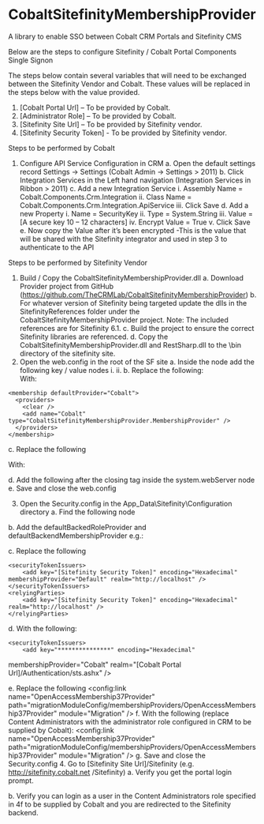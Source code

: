 # CobaltSitefinityMembershipProvider
A library to enable SSO between Cobalt CRM Portals and Sitefinity CMS



Below are the steps to configure Sitefinity / Cobalt Portal Components Single Signon

The steps below contain several variables that will need to be exchanged between the Sitefinity Vendor and Cobalt. These values will be replaced in the steps below with the value provided.
1.	[Cobalt Portal Url] – To be provided by Cobalt.
2.	[Administrator Role] – To be provided by Cobalt.
3.	[Sitefinity Site Url] – To be provided by Sitefinity vendor.
4.	[Sitefinity Security Token] - To be provided by Sitefinity vendor.

Steps to be performed by Cobalt
1.	Configure API Service Configuration in CRM
	a.	Open the default settings record Settings -> Settings (Cobalt Admin -> Settings > 2011)
	b.	Click Integration Services in the Left hand navigation (Integration Services in Ribbon > 2011)
	c.	Add a new Integration Service
		i.	Assembly Name = Cobalt.Components.Crm.Integration
		ii.	Class Name = Cobalt.Components.Crm.Integration.ApiService
		iii.	Click Save
	d.	Add a new Property
		i.	Name = SecurityKey
		ii.	Type = System.String
		iii.	Value = [A secure key 10 – 12 characters]
		iv.	Encrypt Value = True
		v.	Click Save
	e.	Now copy the Value after it’s been encrypted -This is the value that will be shared with the Sitefinity integrator and used in step 3 to authenticate to the API

Steps to be performed by Sitefinity Vendor
1.	Build / Copy the CobaltSitefinityMembershipProvider.dll
	a.	Download Provider project from GitHub (https://github.com/TheCRMLab/CobaltSitefinityMembershipProvider)
	b.	For whatever version of Sitefinity being targeted update the dlls in the SitefinityReferences folder under the CobaltSitefinityMembershipProvider project. Note: The included references are for Sitefinity 6.1.
	c.	Build the project to ensure the correct Sitefinity libraries are referenced.
	d.	Copy the CobaltSitefinityMembershipProvider.dll and RestSharp.dll to the \bin directory of the sitefinity site. 
2.	Open the web.config in the root of the SF site
	a.	Inside the <appSettings> node add the following key / value nodes
		i.	<add key="CobaltApiUrl" value="[The endpoint url is the root of the API site configured for the CRM org to be supplied by Cobalt (e.g. http://warealtorapi.ramcotest.com/)]" />
		ii.	<add key="CobaltApiKey" value="[The security key is the encrypted value from step 1e above to be supplied by Cobalt. (e.g. AaAaAAaAAAAAAAaAAA==)]" />
	b.	Replace the following:
      <roleManager enabled="false" />  
    <membership defaultProvider="Default"> 
      <providers>
        <clear /> 
        <add name="Default" type="Telerik.Sitefinity.Security.Data.SitefinityMembershipProvider, Telerik.Sitefinity" />
      </providers>
    </membership>
With:
  <roleManager enabled="true" defaultProvider="Cobalt">
      <providers>
        <clear />
        <add name="Cobalt" type="CobaltSitefinityMembershipProvider.RoleProvider" />
      </providers>
    </roleManager>

    <membership defaultProvider="Cobalt">
      <providers>
        <clear />
        <add name="Cobalt" type="CobaltSitefinityMembershipProvider.MembershipProvider" />
      </providers>
    </membership>

c.	Replace the following
      <federatedAuthentication>
        <wsFederation passiveRedirectEnabled="true" issuer="http://localhost" realm="http://localhost" requireHttps="false" />
        <cookieHandler requireSsl="false" />
      </federatedAuthentication>

With:
<federatedAuthentication>
        <wsFederation passiveRedirectEnabled="true" issuer="[Cobalt Portal Url]/Authentication/sts.ashx" realm="[Sitefinity Site Url]" requireHttps="true" />
        <cookieHandler requireSsl="true" />
      </federatedAuthentication>

d.	Add the following after the </security> closing tag inside the system.webServer node
    <rewrite>
      <rules>
        <rule name="Sitefinity STS Signout" stopProcessing="true">
            <match url="^sitefinity/signout$" />
            <conditions logicalGrouping="MatchAll" trackAllCaptures="false">
                <add input="{QUERY_STRING}" pattern="sts_signout=true" negate="true" />
            </conditions>
            <action type="Redirect" url="/Sitefinity/Signout?sts_signout=true" appendQueryString="true" redirectType="Temporary" />
        </rule>
      </rules>
    </rewrite>
e.	Save and close the web.config

3.	Open the Security.config in the App_Data\Sitefinity\Configuration directory
a.	Find the following node

<securityConfig xmlns:config="urn:telerik:sitefinity:configuration" xmlns:type="urn:telerik:sitefinity:configuration:type" config:version="6.1.4700.0" authCookieName=".SFAUTH-sfsandbox.websiteurl.com" rolesCookieName=".SFROLES-sfsandbox.ramcotest.com" validationKey="[Variable]" decryptionKey="[Variable]"/>

b.	Add the defaultBackedRoleProvider and defaultBackendMembershipProvider e.g.:
<securityConfig xmlns:config="urn:telerik:sitefinity:configuration" xmlns:type="urn:telerik:sitefinity:configuration:type" config:version="6.1.4700.0" authCookieName="[Variable]" rolesCookieName=".SFROLES-sfsandbox.websiteurl.com" validationKey="[Variable]" decryptionKey="[Variable]" defaultBackendRoleProvider="Cobalt" defaultBackendMembershipProvider="Cobalt"/>

c.	Replace the following

	<securityTokenIssuers>
		<add key="[Sitefinity Security Token]" encoding="Hexadecimal" membershipProvider="Default" realm="http://localhost" />
	</securityTokenIssuers>
	<relyingParties>
		<add key="[Sitefinity Security Token]" encoding="Hexadecimal" realm="http://localhost" />
	</relyingParties>
d.	With the following:

	<securityTokenIssuers>
		<add key="***************" encoding="Hexadecimal" 
membershipProvider="Cobalt" realm="[Cobalt Portal Url]/Authentication/sts.ashx" />
	</securityTokenIssuers>
	<relyingParties>
		<add key="********************" encoding="Hexadecimal" 
realm="[Sitefinity Site Url]" />
	</relyingParties>


e.	Replace the following
	<membershipProviders>
		<config:link name="OpenAccessMembership37Provider" path="migrationModuleConfig/membershipProviders/OpenAccessMembership37Provider" module="Migration" />
	</membershipProviders>
f.	With the following (replace Content Administrators with the administrator role configured in CRM to be supplied by Cobalt):
	<roleProviders>
		<add title="Cobalt" description="Cobalt" type="CobaltSitefinityMembershipProvider.SitefinityRoleDataProvider, CobaltSitefinityMembershipProvider" enabled="True" name="Cobalt" />
	</roleProviders>
	<membershipProviders>
        <config:link name="OpenAccessMembership37Provider" path="migrationModuleConfig/membershipProviders/OpenAccessMembership37Provider" module="Migration" />
	<add title="Cobalt" description="Cobalt" type="CobaltSitefinityMembershipProvider.SitefinityMembershipDataProvider, CobaltSitefinityMembershipProvider" enabled="True" name="Cobalt" />
	</membershipProviders>
	<administrativeRoles>
		<role roleProvider="Cobalt" roleName="[Administrator Role]" />
	</administrativeRoles>
g.	Save and close the Security.config
4.	Go to [Sitefinity Site Url]/Sitefinity (e.g. http://sitefinity.cobalt.net /Sitefinity)
a.	Verify you get the portal login prompt.

 
b.	Verify you can login as a user in the Content Administrators role specified in 4f to be supplied by Cobalt and you are redirected to the Sitefinity backend.

